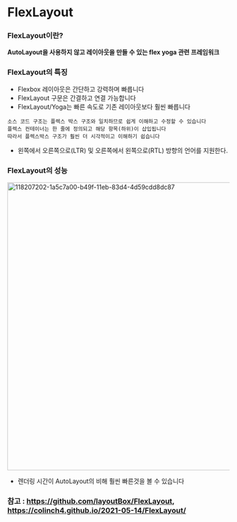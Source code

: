 # FlexLayout

### FlexLayout이란?

**AutoLayout을 사용하지 않고 레이아웃을 만들 수 있는 flex yoga 관련 프레임워크**

### FlexLayout의 특징

* Flexbox 레이아웃은 간단하고 강력하며 빠릅니다
* FlexLayout 구문은 간결하고 연결 가능합니다
* FlexLayout/Yoga는 빠른 속도로 기존 레이아웃보다 훨씬 빠릅니다
```
소스 코드 구조는 플렉스 박스 구조와 일치하므로 쉽게 이해하고 수정할 수 있습니다
플렉스 컨테이너는 한 줄에 정의되고 해당 항목(하위)이 삽입됩니다
따라서 플렉스박스 구조가 훨씬 더 시각적이고 이해하기 쉽습니다
```
* 왼쪽에서 오른쪽으로(LTR) 및 오른쪽에서 왼쪽으로(RTL) 방향의 언어를 지원한다.

### FlexLayout의 성능

<img width="653" alt="118207202-1a5c7a00-b49f-11eb-83d4-4d59cdd8dc87" src="https://user-images.githubusercontent.com/81547954/151962333-ee0aa2a6-2f42-47e5-a03c-396b4670b550.png">

* 렌더링 시간이 AutoLayout의 비해 훨씬 빠른것을 볼 수 있습니다

### 참고 : https://github.com/layoutBox/FlexLayout, https://colinch4.github.io/2021-05-14/FlexLayout/
